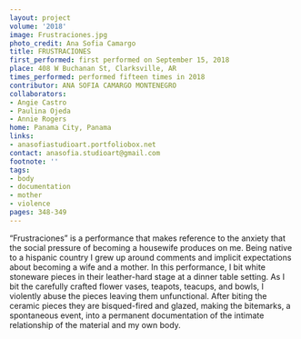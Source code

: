 ```yaml
---
layout: project
volume: '2018'
image: Frustraciones.jpg
photo_credit: Ana Sofia Camargo
title: FRUSTRACIONES
first_performed: first performed on September 15, 2018
place: 408 W Buchanan St, Clarksville, AR
times_performed: performed fifteen times in 2018
contributor: ANA SOFIA CAMARGO MONTENEGRO
collaborators:
- Angie Castro
- Paulina Ojeda
- Annie Rogers
home: Panama City, Panama
links:
- anasofiastudioart.portfoliobox.net
contact: anasofia.studioart@gmail.com
footnote: ''
tags:
- body
- documentation
- mother
- violence
pages: 348-349
---
```




“Frustraciones” is a performance that makes reference to the anxiety that the social pressure of becoming a housewife produces on me. Being native to a hispanic country I grew up around comments and implicit expectations about becoming a wife and a mother. In this performance, I bit white stoneware pieces in their leather-hard stage at a dinner table setting. As I bit the carefully crafted flower vases, teapots, teacups, and bowls, I violently abuse the pieces leaving them unfunctional. After biting the ceramic pieces they are bisqued-fired and glazed, making the bitemarks, a spontaneous event, into a permanent documentation of the intimate relationship of the material and my own body.
